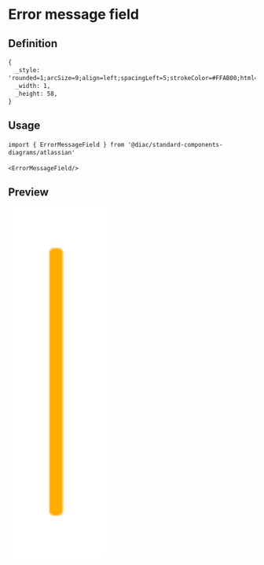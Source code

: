 # Error message field

## Definition

```
{
  _style: 'rounded=1;arcSize=9;align=left;spacingLeft=5;strokeColor=#FFAB00;html=1;strokeWidth=2;fontSize=12',
  _width: 1,
  _height: 58,
}
```

## Usage

```
import { ErrorMessageField } from '@diac/standard-components-diagrams/atlassian'

<ErrorMessageField/>
```

## Preview

<img src="./error-message-field.png" width="200"/>

